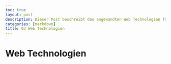 ```yaml
---
toc: true
layout: post
description: Dieser Post beschreibt das angewandten Web Technologien für Frunch Infinity 2.0
categories: [markdown]
title: 03 Web Technologien
---
```


# Web Technologien
